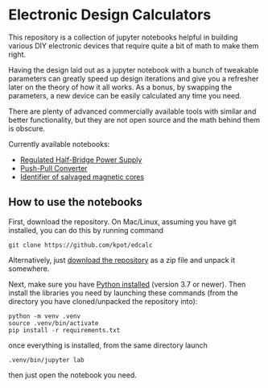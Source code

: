 # Electronic Design Calculators

This repository is a collection of jupyter notebooks helpful in building
various DIY electronic devices that require quite a bit of math to make them
right.

Having the design laid out as a jupyter notebook with a bunch of tweakable
parameters can greatly speed up design iterations and give you a refresher later
on the theory of how it all works. As a bonus, by swapping the parameters,
a new device can be easily calculated any time you need.

There are plenty of advanced commercially available tools with similar
and better functionality, but they are not open source and the math behind
them is obscure.

Currently available notebooks:

* [Regulated Half-Bridge Power Supply](./off_line_half_bridge.ipynb)
* [Push-Pull Converter](./off_line_half_bridge.ipynb)
* [Identifier of salvaged magnetic cores](./core_param_estimation.ipynb)


## How to use the notebooks

First, download the repository. On Mac/Linux, assuming you have git installed,
you can do this by running command

```
git clone https://github.com/kpot/edcalc
```
Alternatively, just [download the repository](https://github.com/kpot/edcalc/archive/master.zip) as a zip file and unpack it somewhere.

Next, make sure you have [Python installed](https://wiki.python.org/moin/BeginnersGuide/Download) (version 3.7 or newer).
Then install the libraries you need by launching these commands (from the directory
you have cloned/unpacked the repository into):

```
python -m venv .venv
source .venv/bin/activate
pip install -r requirements.txt
```

once everything is installed, from the same directory launch

```
.venv/bin/jupyter lab
```

then just open the notebook you need.